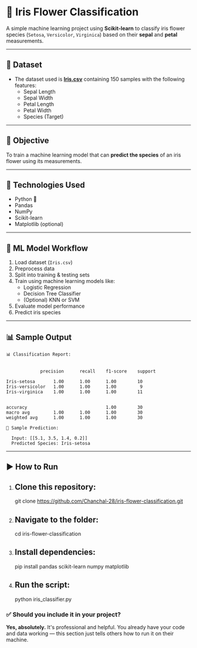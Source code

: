 # 🌸 Iris Flower Classification

A simple machine learning project using **Scikit-learn** to classify iris flower species (`Setosa`, `Versicolor`, `Virginica`) based on their **sepal** and **petal** measurements.

---

## 📁 Dataset

- The dataset used is **[Iris.csv](Iris.csv)** containing 150 samples with the following features:
  - Sepal Length
  - Sepal Width
  - Petal Length
  - Petal Width
  - Species (Target)

---

## 🎯 Objective

To train a machine learning model that can **predict the species** of an iris flower using its measurements.

---

## 📌 Technologies Used

- Python 🐍
- Pandas
- NumPy
- Scikit-learn
- Matplotlib (optional)

---

## 🧠 ML Model Workflow

1. Load dataset (`Iris.csv`)
2. Preprocess data
3. Split into training & testing sets
4. Train using machine learning models like:
   - Logistic Regression
   - Decision Tree Classifier
   - (Optional) KNN or SVM
5. Evaluate model performance
6. Predict iris species

---

## 📊 Sample Output 
  
    📊 Classification Report:
   

                 precision      recall    f1-score    support

    Iris-setosa       1.00      1.00      1.00        10
    Iris-versicolor   1.00      1.00      1.00         9
    Iris-virginica    1.00      1.00      1.00        11

       
    accuracy                              1.00        30  
    macro avg         1.00      1.00      1.00        30    
    weighted avg      1.00      1.00      1.00        30

    🌸 Sample Prediction:
  
      Input: [[5.1, 3.5, 1.4, 0.2]]
      Predicted Species: Iris-setosa

---

## ▶️ How to Run


1. Clone this repository:
   ---
   git clone https://github.com/Chanchal-28/iris-flower-classification.git

2. Navigate to the folder:
   --- 
   cd iris-flower-classification

3. Install dependencies:
   ---
   pip install pandas scikit-learn numpy matplotlib

4. Run the script:
   ---
   python iris_classifier.py

### ✅ Should you include it in your project?

**Yes, absolutely.** It's professional and helpful. You already have your code and data working — this section just tells others how to run it on their machine.
